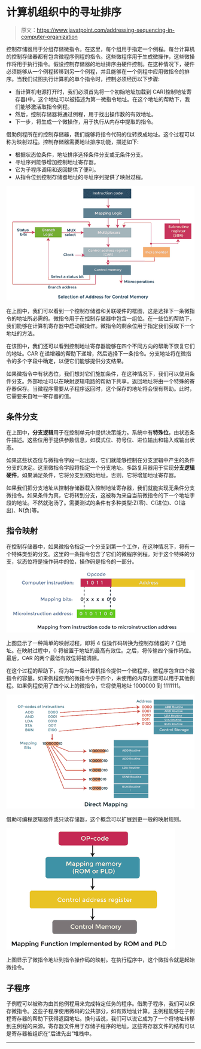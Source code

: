 # 计算机组织中的寻址排序

> 原文：<https://www.javatpoint.com/addressing-sequencing-in-computer-organization>

控制存储器用于分组存储微指令。在这里，每个组用于指定一个例程。每台计算机的控制存储器都有包含微程序例程的指令。这些微程序用于生成微操作，这些微操作将用于执行指令。假设控制存储器的地址排序由硬件控制。在这种情况下，硬件必须能够从一个例程转移到另一个例程，并且能够在一个例程中应用微指令的排序。当我们试图执行计算机的单个指令时，控制必须经历以下步骤:

*   当计算机电源打开时，我们必须首先将一个初始地址加载到 CAR(控制地址寄存器)中。这个地址可以被描述为第一微指令地址。在这个地址的帮助下，我们能够激活取指令例程。
*   然后，控制存储器将通过例程，用于找出操作数的有效地址。
*   下一步，将生成一个微操作，用于执行从内存中提取的指令。

借助例程所在的控制存储器，我们能够将指令代码的位转换成地址。这个过程可以称为映射过程。控制存储器需要地址排序功能，描述如下:

*   根据状态位条件，地址排序选择条件分支或无条件分支。
*   寻址序列能够增加控制地址寄存器。
*   它为子程序调用和返回提供了便利。
*   从指令位到控制存储器地址的寻址序列提供了映射过程。

![Addressing Sequencing in Computer Organization](img/c105b44dabc3d9fab5563dc3d466cbae.png)

在上图中，我们可以看到一个控制存储器和关联硬件的框图，这是选择下一条微指令的地址所必需的。微指令用于在控制存储器中包含一组位。在一些位的帮助下，我们能够在计算机寄存器中启动微操作。微指令的剩余位用于指定我们获取下一个地址的方法。

在该图中，我们还可以看到控制地址寄存器能够在四个不同方向的帮助下恢复它们的地址。CAR 在递增器的帮助下递增，然后选择下一条指令。分支地址将在微指令的多个字段中确定，以便它们能够提供分支结果。

如果微指令中有状态位，我们想对它们施加条件，在这种情况下，我们可以使用条件分支。外部地址可以在映射逻辑电路的帮助下共享。返回地址将由一个特殊的寄存器保存。当微程序需要从子程序返回时，这个保存的地址将会很有帮助。此时，它需要来自唯一寄存器的值。

## 条件分支

在上图中，**分支逻辑**用于在控制单元中提供决策能力。系统中有**特殊位**，由状态条件描述。这些位用于提供参数信息，如模式位、符号位、进位输出和输入或输出状态。

如果这些状态位与微指令字段一起出现，它们就能够控制在分支逻辑中产生的条件分支的决定。这里微指令字段将指定一个分支地址。多路复用器用于实现**分支逻辑硬件**。如果满足条件，它将分支到初始地址。否则，它将增加地址寄存器。

如果我们把分支地址从控制存储器载入控制地址寄存器，我们就能实现无条件分支微指令。如果条件为真，它将转到分支，这被称为来自当前微指令的下一个地址字段的地址。不然就泡汤了。需要测试的条件有多种类型:Z(零)、C(进位)、O(溢出)、N(负)等。

## 指令映射

在控制存储器中，如果微指令指定一个分支到第一个工作，在这种情况下，将有一个特殊类型的分支。这里的一条指令包含了它们的微程序例程。对于这个特殊的分支，状态位将是操作码中的位，操作码是指令的一部分。

![Addressing Sequencing in Computer Organization](img/6b8e383bbbf41d6db164d82077fca0c0.png)

上图显示了一种简单的映射过程，即将 4 位操作码转换为控制存储器的 7 位地址。在映射过程中，0 将被置于地址的最高有效位。之后，将传输四个操作码位。最后，CAR 的两个最低有效位将被清除。

在这个过程的帮助下，将为每一条计算机指令提供一个微程序。微程序包含四个微指令的容量。如果例程使用的微指令少于四个，未使用的内存位置可以用于其他例程。如果例程使用了四个以上的微指令，它将使用地址 1000000 到 1111111。

![Addressing Sequencing in Computer Organization](img/79a3efa399d36e10e0d3230d853d532e.png)

借助可编程逻辑器件或只读存储器，这个概念可以扩展到更一般的映射规则。

![Addressing Sequencing in Computer Organization](img/e4add307069777120c5931197f385369.png)

上图显示了微指令地址到指令操作码的映射。在执行程序中，这个微指令就是起始微指令。

## 子程序

子例程可以被称为由其他例程用来完成特定任务的程序。借助子程序，我们可以保存微指令。这些子程序使用微码的公共部分，如有效地址计算。主例程能够在子例程寄存器的帮助下获得返回地址。换句话说，我们可以说它成为了一个将地址转移到主例程的来源。寄存器文件用于存储子程序的地址。这些寄存器文件的结构可以是寄存器被组织在“后进先出”堆栈中。

* * *